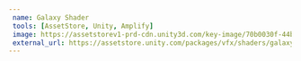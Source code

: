 ```yaml
---
 name: Galaxy Shader
 tools: [AssetStore, Unity, Amplify]
 image: https://assetstorev1-prd-cdn.unity3d.com/key-image/70b0030f-44b3-4d05-8b9a-4d032e4d7a23.webp
 external_url: https://assetstore.unity.com/packages/vfx/shaders/galaxy-shader-221601
---
```

